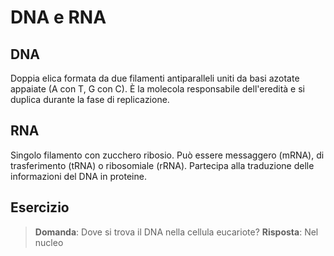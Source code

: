 # DNA e RNA

## DNA
Doppia elica formata da due filamenti antiparalleli uniti da basi azotate
appaiate (A con T, G con C). È la molecola responsabile dell'eredità e si
duplica durante la fase di replicazione.

## RNA
Singolo filamento con zucchero ribosio. Può essere messaggero (mRNA), di
trasferimento (tRNA) o ribosomiale (rRNA). Partecipa alla traduzione delle
informazioni del DNA in proteine.


## Esercizio
> **Domanda**: Dove si trova il DNA nella cellula eucariote?
> **Risposta**: Nel nucleo
